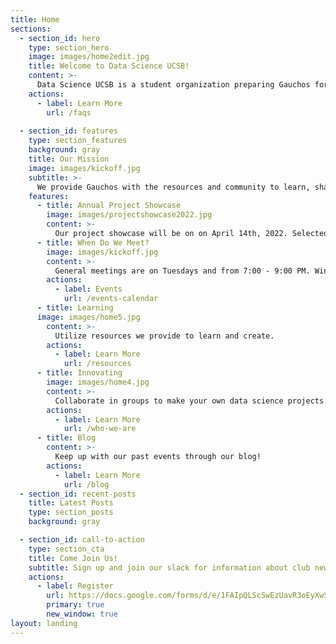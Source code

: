 ```yaml
---
title: Home
sections:
  - section_id: hero
    type: section_hero
    image: images/home2edit.jpg
    title: Welcome to Data Science UCSB!
    content: >-
      Data Science UCSB is a student organization preparing Gauchos for successful careers in data science and analytics.
    actions:
      - label: Learn More
        url: /faqs
  
  - section_id: features
    type: section_features
    background: gray
    title: Our Mission
    image: images/kickoff.jpg
    subtitle: >-
      We provide Gauchos with the resources and community to learn, share, and create in the realm of data science. Our vision is to be the platform through which companies and faculty researchers seek the best data science talent UCSB has to offer, as well as one that empowers students looking to earn this distinction.
    features:
      - title: Annual Project Showcase
        image: images/projectshowcase2022.jpg
        content: >-
          Our project showcase will be on on April 14th, 2022. Selected groups will present their data science projects to a panel of judges and have the opportunity to earn company sponsored awards. The project showcase will be followed by a networking event.
      - title: When Do We Meet?
        image: images/kickoff.jpg
        content: >-
          General meetings are on Tuesdays and from 7:00 - 9:00 PM. Winter quarter meetings will remain via Zoom until the university resumes in-person classes.
        actions:
          - label: Events
            url: /events-calendar
      - title: Learning
      image: images/home5.jpg
        content: >-
          Utilize resources we provide to learn and create.
        actions:
          - label: Learn More
            url: /resources
      - title: Innovating
        image: images/home4.jpg
        content: >-
          Collaborate in groups to make your own data science projects.
        actions:
          - label: Learn More
            url: /who-we-are
      - title: Blog
        content: >-
          Keep up with our past events through our blog!
        actions:
          - label: Learn More
            url: /blog
  - section_id: recent-posts
    title: Latest Posts
    type: section_posts
    background: gray

  - section_id: call-to-action
    type: section_cta
    title: Come Join Us!
    subtitle: Sign up and join our slack for information about club news and other opportunities.
    actions:
      - label: Register
        url: https://docs.google.com/forms/d/e/1FAIpQLScSwEzUavR3oEyXwSRg9UViMGBJTBm_2FSJBf4GjGDqDmWI3A/viewform
        primary: true
        new_window: true
layout: landing
---
```

